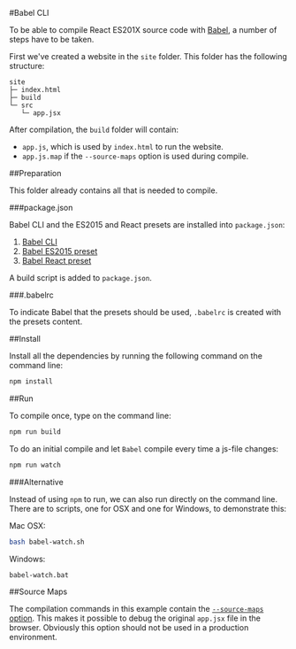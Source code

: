 #Babel CLI

To be able to compile React ES201X source code with [Babel](http://babeljs.io), a number of steps have to be taken.

First we've created a website in the `site` folder. This folder has the following structure:
```
site
├─ index.html
├─ build
└─ src
   └─ app.jsx
```

After compilation, the `build` folder will contain:
* `app.js`, which is used by `index.html` to run the website.
* `app.js.map` if the `--source-maps` option is used during compile.

##Preparation

This folder already contains all that is needed to compile.

###package.json

Babel CLI and the ES2015 and React presets are installed into `package.json`:

1. [Babel CLI](http://babeljs.io/docs/setup/#babel_cli)
2. [Babel ES2015 preset](http://babeljs.io/docs/plugins/preset-es2015/)
3. [Babel React preset](http://babeljs.io/docs/plugins/preset-react/)

A build script is added to `package.json`.

###.babelrc

To indicate Babel that the presets should be used, `.babelrc` is created with the presets content.

##Install

Install all the dependencies by running the following command on the command line:
```sh
npm install
```

##Run

To compile once, type on the command line:
```sh
npm run build
```

To do an initial compile and let `Babel` compile every time a js-file changes:
```sh
npm run watch
```

###Alternative

Instead of using `npm` to run, we can also run directly on the command line. There are to scripts, one for OSX and one for Windows, to demonstrate this:

Mac OSX:
```sh
bash babel-watch.sh
```

Windows:
```bat
babel-watch.bat
```

##Source Maps

The compilation commands in this example contain the [`--source-maps` option](https://babeljs.io/docs/usage/cli/#compile-with-source-maps). This makes it possible to debug the original `app.jsx` file in the browser. Obviously this option should not be used in a production environment.
